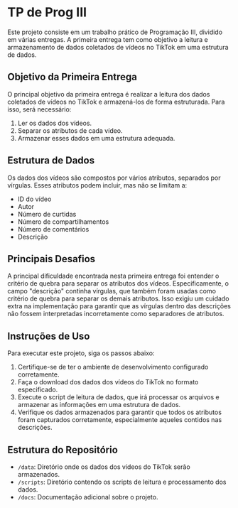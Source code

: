 # TP de Prog III

Este projeto consiste em um trabalho prático de Programação III, dividido em várias entregas. A primeira entrega tem como objetivo a leitura e armazenamento de dados coletados de vídeos no TikTok em uma estrutura de dados.

## Objetivo da Primeira Entrega

O principal objetivo da primeira entrega é realizar a leitura dos dados coletados de vídeos no TikTok e armazená-los de forma estruturada. Para isso, será necessário:

1. Ler os dados dos vídeos.
2. Separar os atributos de cada vídeo.
3. Armazenar esses dados em uma estrutura adequada.

## Estrutura de Dados

Os dados dos vídeos são compostos por vários atributos, separados por vírgulas. Esses atributos podem incluir, mas não se limitam a:

- ID do vídeo
- Autor
- Número de curtidas
- Número de compartilhamentos
- Número de comentários
- Descrição

## Principais Desafios

A principal dificuldade encontrada nesta primeira entrega foi entender o critério de quebra para separar os atributos dos vídeos. Especificamente, o campo "descrição" continha vírgulas, que também foram usadas como critério de quebra para separar os demais atributos. Isso exigiu um cuidado extra na implementação para garantir que as vírgulas dentro das descrições não fossem interpretadas incorretamente como separadores de atributos.

## Instruções de Uso

Para executar este projeto, siga os passos abaixo:

1. Certifique-se de ter o ambiente de desenvolvimento configurado corretamente.
2. Faça o download dos dados dos vídeos do TikTok no formato especificado.
3. Execute o script de leitura de dados, que irá processar os arquivos e armazenar as informações em uma estrutura de dados.
4. Verifique os dados armazenados para garantir que todos os atributos foram capturados corretamente, especialmente aqueles contidos nas descrições.

## Estrutura do Repositório

- `/data`: Diretório onde os dados dos vídeos do TikTok serão armazenados.
- `/scripts`: Diretório contendo os scripts de leitura e processamento dos dados.
- `/docs`: Documentação adicional sobre o projeto.

